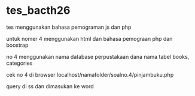 # tes_bacth26
tes menggunakan bahasa pemograman js dan php

untuk nomer 4 menggunakan html dan bahasa pemograan php dan boostrap

no 4 menggunakan nama database perpustakaan dana nama tabel books, categories

cek no 4 di browser localhost/namafolder/soalno.4/pinjambuku.php

query di ss dan dimasukan ke word


